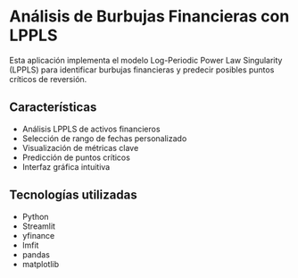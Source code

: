 # Análisis de Burbujas Financieras con LPPLS

Esta aplicación implementa el modelo Log-Periodic Power Law Singularity (LPPLS) para identificar burbujas financieras y predecir posibles puntos críticos de reversión.

## Características

- Análisis LPPLS de activos financieros
- Selección de rango de fechas personalizado
- Visualización de métricas clave
- Predicción de puntos críticos
- Interfaz gráfica intuitiva

## Tecnologías utilizadas

- Python
- Streamlit
- yfinance
- lmfit
- pandas
- matplotlib